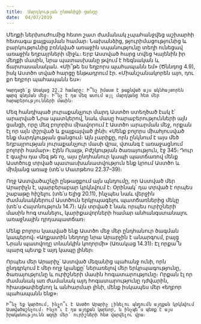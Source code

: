 ```yaml
---
title:  Մարդկության ընտանիքի ցանցը
date:  04/07/2019
---
```


Մեղքի ներխուժումից հետո շատ ժամանակ չպահանջվեց աշխարհի հետագա քայքայման համար։ Նախանձից, թյուրիմացությունից և բարկությունից բռնկված առաջին սպանությունը տեղի ունեցավ առաջին եղբայրների միջև։ Երբ Աստված հարց տվեց Կայենին իր մեղքի մասին, նրա պատասխանը թվում է հեգնական և ճարտասանական. «Մի՞թե ես եղբորս պահապանն եմ» (Ծննդոց 4.9), իսկ Աստծո տված հարցը ենթադրում էր. «Միանշանակորեն այո, դու քո եղբոր պահապանն ես»։

`Կարդացե՛ք Առակաց 22.2 համարը: Ի՞նչ իմաստ է թաքնված այս ակնհայտորեն պարզ պնդման մեջ։ Ի՞նչ է դա մեզ ասում այլ մարդկանց հետ մեր հարաբերությունների մասին։`

Մեզ հանդիպած յուրաքանչյուր մարդ Աստծո ստեղծած էակ է՝ արարված Նրա պատկերով, նաև մասը հարաբերությունների այն ցանցի, որը մեզ բոլորիս միավորում է Աստծո արարման մեջ, որքան էլ որ այն փշրված և քայքայված լինի։ «Մենք բոլորս միահյուսված ենք մարդկության ցանցում։ Այն չարիքը, որն ընկնում է այս մեծ եղբայրության յուրաքանչյուր մասի վրա, վտանգ է առաջացնում բոլորի համար»։ Էլեն Ուայթ, Բժշկության ծառայություն, էջ 345։ Դուր է գալիս դա մեզ թե ոչ, այս ընդհանուր կապի պատճառով մենք Աստծուց տրված պատասխանատվություն ենք կրում Աստծո և միմյանց առաջ (տե՛ս Մատթեոս 22.37–39)։

Ողջ Աստվածաշնչի ընթացքում այն պնդումը, որ Աստված մեր Արարիչն է, պարբերաբար կրկնվում է։ Օրինակ՝ դա տրված է որպես շաբաթը հիշելու (տե՛ս Ելից 20.11), ինչպես նաև վերջին ժամանակներում Աստծուն երկրպագելու պատճառներից մեկը (տե՛ս Հայտնություն 14.7)։ Այն տրված է նաև որպես ուրիշների մասին հոգ տանելու, կարիքավորների համար անհանգստանալու առաջնային դրդապատճառ։

Մենք բոլորս կապված ենք Աստծո մեջ մեր ընդհանուր ծագման կապերով։ «Աղքատին նեղողը նրա Արարչին է անարգում, բայց Նրան պատվողը տնանկին կողորմի» (Առակաց 14.31)։ Էլ որքա՞ն պարզ պետք է այդ կապը լիներ։

Որպես մեր Արարիչ՝ Աստված մեզանից պահանջ ունի, որն ընդգրկում է մեր ողջ կյանքը՝ ներառելով մեր երկրպագությունը, ծառայությունը և ուրիշների մասին հոգատարությունը։ Որքան էլ որ ժամանակ առ ժամանակ այդ հոգատարությունը դժվարին, հիասթափեցնող և անհարմար լինի, մենք իսկապես մեր «եղբոր պահապանն ենք»։

`Ի՞նչ եք կարծում, ինչո՞ւ է Աստծո Արարիչ լինելու պնդումն այդքան կրկնվում Աստվածաշնչում։ Ինչո՞ւ է դա այդքան կարևոր, և ինչպե՞ս պետք է այս իրականությունն ազդի մեր՝ ուրիշների հետ վարվելու վրա։`